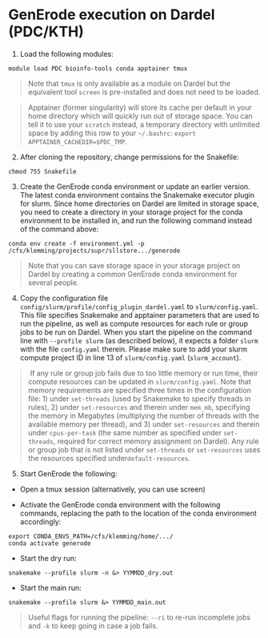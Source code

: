 # GenErode execution on Dardel (PDC/KTH)

1) Load the following modules:

```
module load PDC bioinfo-tools conda apptainer tmux
```

> Note that `tmux` is only available as a module on Dardel 
but the equivalent tool `screen` is pre-installed and does 
not need to be loaded. 

> Apptainer (former singularity) will store its cache per 
default in your home directory which will quickly run out of 
storage space. You can tell it to use your `scratch` instead, a 
temporary directory with unlimited space by adding this row 
to your `~/.bashrc`: `export APPTAINER_CACHEDIR=$PDC_TMP`.

2) After cloning the repository, change permissions for the 
Snakefile:

```
chmod 755 Snakefile
```

3) Create the GenErode conda environment or update an earlier 
version. The latest conda environment contains the Snakemake 
executor plugin for slurm. Since home directories on Dardel 
are limited in storage space, you need to create a directory in 
your storage project for the conda environment to be installed 
in, and run the following command instead of the command above:

```
conda env create -f environment.yml -p /cfs/klemming/projects/supr/sllstore.../generode
```

> Note that you can save storage space in your storage project 
on Dardel by creating a common GenErode conda environment for 
several people. 

4) Copy the configuration file `config/slurm/profile/config_plugin_dardel.yaml` 
to `slurm/config.yaml`. This file specifies Snakemake and apptainer 
parameters that are used to run the pipeline, as well as compute 
resources for each rule or group jobs to be run on Dardel. When 
you start the pipeline on the command line with `--profile slurm` 
(as described below), it expects a folder `slurm` with the file
`config.yaml` therein. Please make sure to add your slurm compute 
project ID in line 13 of `slurm/config.yaml` (`slurm_account`). 

> If any rule or group job fails due to too little memory or
run time, their compute resources can be updated in `slurm/config.yaml`.
Note that memory requirements are specified three times in the
configuration file: 1) under `set-threads` (used by Snakemake 
to specify threads in rules), 2) under `set-resources` and therein 
under `mem_mb`, specifying the memory in Megabytes (multiplying 
the number of threads with the available memory per thread), 
and 3) under `set-resources` and therein under `cpus-per-task` 
(the same number as specified under `set-threads`, required for 
correct memory assignment on Dardel). Any rule or group job that
is not listed under `set-threads` or `set-resources` uses the
resources specified under`default-resources`. 

5) Start GenErode the following:

- Open a tmux session (alternatively, you can use screen)

- Activate the GenErode conda environment with the 
following commands, replacing the path to the location of 
the conda environment accordingly:

```
export CONDA_ENVS_PATH=/cfs/klemming/home/.../
conda activate generode
```

- Start the dry run:

```
snakemake --profile slurm -n &> YYMMDD_dry.out
```

- Start the main run:

```
snakemake --profile slurm &> YYMMDD_main.out
```

> Useful flags for running the pipeline: `--ri` to re-run 
incomplete jobs and `-k` to keep going in case a job fails. 
